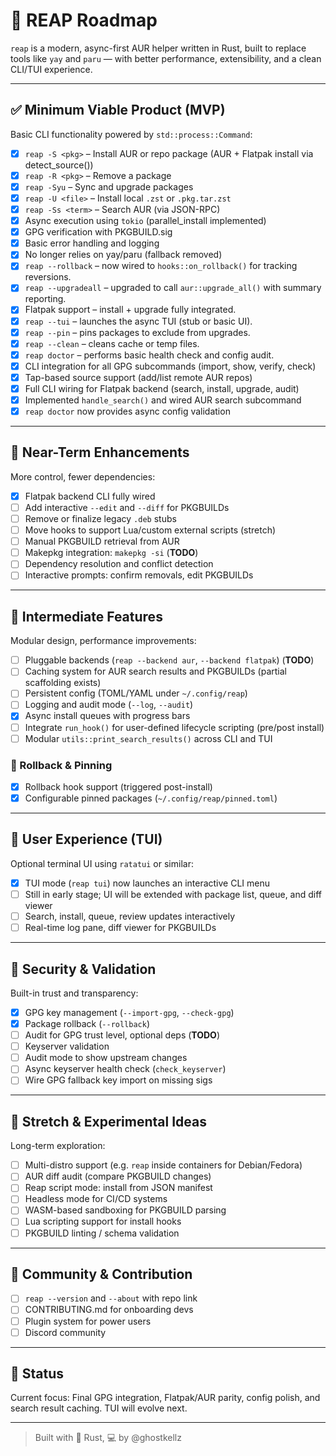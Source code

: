 # 🚀 REAP Roadmap

`reap` is a modern, async-first AUR helper written in Rust, built to replace tools like `yay` and `paru` — with better performance, extensibility, and a clean CLI/TUI experience.

---

## ✅ Minimum Viable Product (MVP)

Basic CLI functionality powered by `std::process::Command`:

- [x] `reap -S <pkg>` – Install AUR or repo package (AUR + Flatpak install via detect_source())
- [x] `reap -R <pkg>` – Remove a package
- [x] `reap -Syu` – Sync and upgrade packages
- [x] `reap -U <file>` – Install local `.zst` or `.pkg.tar.zst`
- [x] `reap -Ss <term>` – Search AUR (via JSON-RPC)
- [x] Async execution using `tokio` (parallel_install implemented)
- [x] GPG verification with PKGBUILD.sig
- [x] Basic error handling and logging
- [x] No longer relies on yay/paru (fallback removed)
- [x] `reap --rollback` – now wired to `hooks::on_rollback()` for tracking reversions.
- [x] `reap --upgradeall` – upgraded to call `aur::upgrade_all()` with summary reporting.
- [x] Flatpak support – install + upgrade fully integrated.
- [x] `reap --tui` – launches the async TUI (stub or basic UI).
- [x] `reap --pin` – pins packages to exclude from upgrades.
- [x] `reap --clean` – cleans cache or temp files.
- [x] `reap doctor` – performs basic health check and config audit.
- [x] CLI integration for all GPG subcommands (import, show, verify, check)
- [x] Tap-based source support (add/list remote AUR repos)
- [x] Full CLI wiring for Flatpak backend (search, install, upgrade, audit)
- [x] Implemented `handle_search()` and wired AUR search subcommand
- [x] `reap doctor` now provides async config validation

---

## 🔧 Near-Term Enhancements

More control, fewer dependencies:

- [x] Flatpak backend CLI fully wired
- [ ] Add interactive `--edit` and `--diff` for PKGBUILDs
- [ ] Remove or finalize legacy `.deb` stubs
- [ ] Move hooks to support Lua/custom external scripts (stretch)
- [ ] Manual PKGBUILD retrieval from AUR
- [ ] Makepkg integration: `makepkg -si` (**TODO**)
- [ ] Dependency resolution and conflict detection
- [ ] Interactive prompts: confirm removals, edit PKGBUILDs

---

## 🧰 Intermediate Features

Modular design, performance improvements:

- [ ] Pluggable backends (`reap --backend aur`, `--backend flatpak`) (**TODO**)
- [ ] Caching system for AUR search results and PKGBUILDs (partial scaffolding exists)
- [ ] Persistent config (TOML/YAML under `~/.config/reap`)
- [ ] Logging and audit mode (`--log`, `--audit`)
- [x] Async install queues with progress bars
- [ ] Integrate `run_hook()` for user-defined lifecycle scripting (pre/post install)
- [ ] Modular `utils::print_search_results()` across CLI and TUI

### 🔁 Rollback & Pinning

- [x] Rollback hook support (triggered post-install)
- [x] Configurable pinned packages (`~/.config/reap/pinned.toml`)

---

## 🎨 User Experience (TUI)

Optional terminal UI using `ratatui` or similar:

- [x] TUI mode (`reap tui`) now launches an interactive CLI menu
- [ ] Still in early stage; UI will be extended with package list, queue, and diff viewer
- [ ] Search, install, queue, review updates interactively
- [ ] Real-time log pane, diff viewer for PKGBUILDs

---

## 🔐 Security & Validation

Built-in trust and transparency:

- [x] GPG key management (`--import-gpg`, `--check-gpg`)
- [x] Package rollback (`--rollback`)
- [ ] Audit for GPG trust level, optional deps (**TODO**)
- [ ] Keyserver validation
- [ ] Audit mode to show upstream changes
- [ ] Async keyserver health check (`check_keyserver`)
- [ ] Wire GPG fallback key import on missing sigs

---

## 🧪 Stretch & Experimental Ideas

Long-term exploration:

- [ ] Multi-distro support (e.g. `reap` inside containers for Debian/Fedora)
- [ ] AUR diff audit (compare PKGBUILD changes)
- [ ] Reap script mode: install from JSON manifest
- [ ] Headless mode for CI/CD systems
- [ ] WASM-based sandboxing for PKGBUILD parsing
- [ ] Lua scripting support for install hooks
- [ ] PKGBUILD linting / schema validation

---

## 💬 Community & Contribution

- [ ] `reap --version` and `--about` with repo link
- [ ] CONTRIBUTING.md for onboarding devs
- [ ] Plugin system for power users
- [ ] Discord community

---

## 📅 Status

Current focus: Final GPG integration, Flatpak/AUR parity, config polish, and search result caching. TUI will evolve next.

---

> Built with 🦀 Rust, 💻 by @ghostkellz
